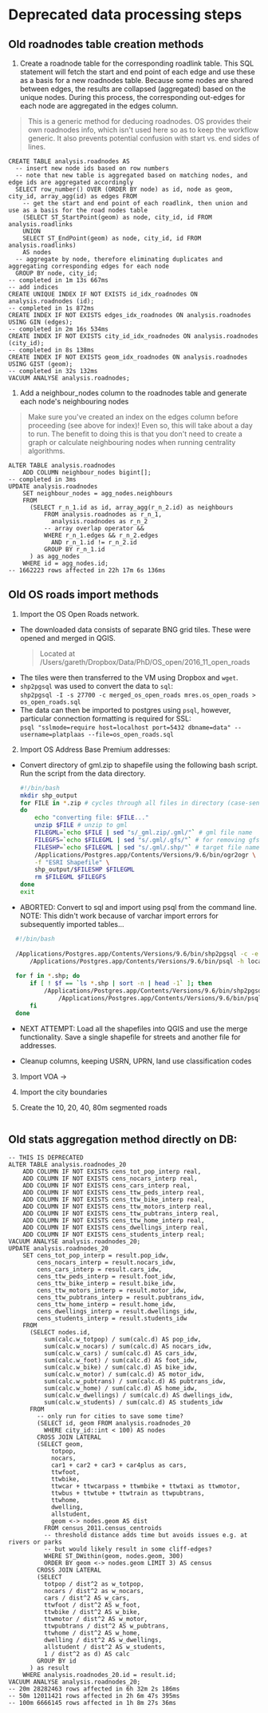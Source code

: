 Deprecated data processing steps
================================

Old roadnodes table creation methods
------------------------------------
1. Create a roadnode table for the corresponding roadlink table. This SQL statement will fetch the start and end point of each edge and use these as a basis for a new roadnodes table. Because some nodes are shared between edges, the results are collapsed (aggregated) based on the unique nodes. During this process, the corresponding out-edges for each node are aggregated in the edges column.
> This is a generic method for deducing roadnodes. OS provides their own roadnodes info, which isn't used here so as to keep the workflow generic. It also prevents potential confusion with start vs. end sides of lines.
```postgresql
CREATE TABLE analysis.roadnodes AS
  -- insert new node ids based on row numbers
  -- note that new table is aggregated based on matching nodes, and edge ids are aggregated accordingly
  SELECT row_number() OVER (ORDER BY node) as id, node as geom, city_id, array_agg(id) as edges FROM
    -- get the start and end point of each roadlink, then union and use as a basis for the road nodes table
    (SELECT ST_StartPoint(geom) as node, city_id, id FROM analysis.roadlinks
    UNION
    SELECT ST_EndPoint(geom) as node, city_id, id FROM analysis.roadlinks)
    AS nodes
  -- aggregate by node, therefore eliminating duplicates and aggregating corresponding edges for each node
  GROUP BY node, city_id;
-- completed in 1m 13s 667ms
-- add indices
CREATE UNIQUE INDEX IF NOT EXISTS id_idx_roadnodes ON analysis.roadnodes (id);
-- completed in 1s 872ms
CREATE INDEX IF NOT EXISTS edges_idx_roadnodes ON analysis.roadnodes USING GIN (edges);
-- completed in 2m 16s 534ms
CREATE INDEX IF NOT EXISTS city_id_idx_roadnodes ON analysis.roadnodes (city_id);
-- completed in 8s 138ms
CREATE INDEX IF NOT EXISTS geom_idx_roadnodes ON analysis.roadnodes USING GIST (geom);
-- completed in 32s 132ms
VACUUM ANALYSE analysis.roadnodes;
```

1. Add a neighbour_nodes column to the roadnodes table and generate each node's neighbouring nodes
> Make sure you've created an index on the edges column before proceeding (see above for index)! Even so, this will take about a day to run. The benefit to doing this is that you don't need to create a graph or calculate neighbouring nodes when running centrality algorithms.
```postgresql
ALTER TABLE analysis.roadnodes
    ADD COLUMN neighbour_nodes bigint[];
-- completed in 3ms
UPDATE analysis.roadnodes
    SET neighbour_nodes = agg_nodes.neighbours
    FROM
      (SELECT r_n_1.id as id, array_agg(r_n_2.id) as neighbours
          FROM analysis.roadnodes as r_n_1,
            analysis.roadnodes as r_n_2
          -- array overlap operator &&
          WHERE r_n_1.edges && r_n_2.edges
            AND r_n_1.id != r_n_2.id
          GROUP BY r_n_1.id
      ) as agg_nodes
    WHERE id = agg_nodes.id;
-- 1662223 rows affected in 22h 17m 6s 136ms
```


Old OS roads import methods
---------------------------

1. Import the OS Open Roads network.
  - The downloaded data consists of separate BNG grid tiles. These were opened and merged in QGIS.
    >Located at /Users/gareth/Dropbox/Data/PhD/OS_open/2016_11_open_roads
  - The tiles were then transferred to the VM using Dropbox and `wget`.
  - `shp2pgsql` was used to convert the data to `sql`:  
  `shp2pgsql -I -s 27700 -c merged_os_open_roads mres.os_open_roads > os_open_roads.sql`
  - The data can then be imported to postgres using `psql`, however, particular connection formatting is required for SSL:  
  `psql "sslmode=require host=localhost port=5432 dbname=data" --username=platplaas --file=os_open_roads.sql`

2. Import OS Address Base Premium addresses:
  
  * Convert directory of gml.zip to shapefile using the following bash script. Run the script from the data directory.
  
    ```bash
    #!/bin/bash
    mkdir shp_output
    for FILE in *.zip # cycles through all files in directory (case-sensitive!)
    do
        echo "converting file: $FILE..."
        unzip $FILE # unzip to gml
        FILEGML=`echo $FILE | sed "s/_gml.zip/.gml/"` # gml file name
        FILEGFS=`echo $FILEGML | sed "s/.gml/.gfs/"` # for removing gfs files
        FILESHP=`echo $FILEGML | sed "s/.gml/.shp/"` # target file name
        /Applications/Postgres.app/Contents/Versions/9.6/bin/ogr2ogr \
        -f "ESRI Shapefile" \
        shp_output/$FILESHP $FILEGML
        rm $FILEGML $FILEGFS
    done
    exit
    ```
    
  * ABORTED: Convert to sql and import using psql from the command line.
   NOTE: This didn't work because of varchar import errors for subsequently imported tables...
  
  ```bash
    #!/bin/bash
    
    /Applications/Postgres.app/Contents/Versions/9.6/bin/shp2pgsql -c -e -s 27700 -I `ls *.shp | sort -n | head -1` public.addresses | \
        /Applications/Postgres.app/Contents/Versions/9.6/bin/psql -h localhost -d my_db -U my_username
      
    for f in *.shp; do 
        if [ ! $f == `ls *.shp | sort -n | head -1` ]; then
            /Applications/Postgres.app/Contents/Versions/9.6/bin/shp2pgsql -a -e -s 27700 -I $f public.addresses | \
                /Applications/Postgres.app/Contents/Versions/9.6/bin/psql -h localhost -d my_db -U my_username
        fi
    done
  ```
  
  * NEXT ATTEMPT: Load all the shapefiles into QGIS and use the merge functionality.
  Save a single shapefile for streets and another file for addresses.
  
  * Cleanup columns, keeping USRN, UPRN, land use classification codes
    
3. Import VOA -> 

4. Import the city boundaries

5. Create the 10, 20, 40, 80m segmented roads
```psql

```
    
Old stats aggregation method directly on DB:
-------------------------------------------

```postgresql
-- THIS IS DEPRECATED
ALTER TABLE analysis.roadnodes_20
    ADD COLUMN IF NOT EXISTS cens_tot_pop_interp real,
    ADD COLUMN IF NOT EXISTS cens_nocars_interp real,
    ADD COLUMN IF NOT EXISTS cens_cars_interp real,
    ADD COLUMN IF NOT EXISTS cens_ttw_peds_interp real,
    ADD COLUMN IF NOT EXISTS cens_ttw_bike_interp real,
    ADD COLUMN IF NOT EXISTS cens_ttw_motors_interp real,
    ADD COLUMN IF NOT EXISTS cens_ttw_pubtrans_interp real,
    ADD COLUMN IF NOT EXISTS cens_ttw_home_interp real,
    ADD COLUMN IF NOT EXISTS cens_dwellings_interp real,
    ADD COLUMN IF NOT EXISTS cens_students_interp real;
VACUUM ANALYSE analysis.roadnodes_20;
UPDATE analysis.roadnodes_20
    SET cens_tot_pop_interp = result.pop_idw,
        cens_nocars_interp = result.nocars_idw,
        cens_cars_interp = result.cars_idw,
        cens_ttw_peds_interp = result.foot_idw,
        cens_ttw_bike_interp = result.bike_idw,
        cens_ttw_motors_interp = result.motor_idw,
        cens_ttw_pubtrans_interp = result.pubtrans_idw,
        cens_ttw_home_interp = result.home_idw,
        cens_dwellings_interp = result.dwellings_idw,
        cens_students_interp = result.students_idw
    FROM
      (SELECT nodes.id,
          sum(calc.w_totpop) / sum(calc.d) AS pop_idw,
          sum(calc.w_nocars) / sum(calc.d) AS nocars_idw,
          sum(calc.w_cars) / sum(calc.d) AS cars_idw, 
          sum(calc.w_foot) / sum(calc.d) AS foot_idw,
          sum(calc.w_bike) / sum(calc.d) AS bike_idw,
          sum(calc.w_motor) / sum(calc.d) AS motor_idw,
          sum(calc.w_pubtrans) / sum(calc.d) AS pubtrans_idw,
          sum(calc.w_home) / sum(calc.d) AS home_idw,
          sum(calc.w_dwellings) / sum(calc.d) AS dwellings_idw,
          sum(calc.w_students) / sum(calc.d) AS students_idw
      FROM
        -- only run for cities to save some time?
        (SELECT id, geom FROM analysis.roadnodes_20
          WHERE city_id::int < 100) AS nodes
        CROSS JOIN LATERAL
        (SELECT geom,
            totpop,
            nocars,
            car1 + car2 + car3 + car4plus as cars,
            ttwfoot,
            ttwbike,
            ttwcar + ttwcarpass + ttwmbike + ttwtaxi as ttwmotor, 
            ttwbus + ttwtube + ttwtrain as ttwpubtrans,
            ttwhome,
            dwelling,
            allstudent,
            geom <-> nodes.geom AS dist 
          FROM census_2011.census_centroids
          -- threshold distance adds time but avoids issues e.g. at rivers or parks
          -- but would likely result in some cliff-edges?
          WHERE ST_DWithin(geom, nodes.geom, 300)
          ORDER BY geom <-> nodes.geom LIMIT 3) AS census
        CROSS JOIN LATERAL
        (SELECT
          totpop / dist^2 as w_totpop,
          nocars / dist^2 as w_nocars,
          cars / dist^2 AS w_cars,
          ttwfoot / dist^2 AS w_foot,
          ttwbike / dist^2 AS w_bike,
          ttwmotor / dist^2 AS w_motor,
          ttwpubtrans / dist^2 AS w_pubtrans,
          ttwhome / dist^2 AS w_home,
          dwelling / dist^2 AS w_dwellings,
          allstudent / dist^2 AS w_students,
          1 / dist^2 as d) AS calc
        GROUP BY id
      ) as result
    WHERE analysis.roadnodes_20.id = result.id;
VACUUM ANALYSE analysis.roadnodes_20;
-- 20m 28282463 rows affected in 6h 32m 2s 186ms
-- 50m 12011421 rows affected in 2h 6m 47s 395ms
-- 100m 6666145 rows affected in 1h 8m 27s 36ms
```